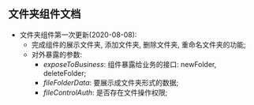 ## 文件夹组件文档

* 文件夹组件第一次更新(2020-08-08):
  * 完成组件的展示文件夹, 添加文件夹, 删除文件夹, 重命名文件夹的功能;
  * 对外暴露的参数:
    *  *exposeToBusiness*: 组件暴露给业务的接口: newFolder, deleteFolder;
    * *fileFolderData*: 要展示成文件夹形式的数据;
    * *fileControlAuth*: 是否存在文件操作权限;

